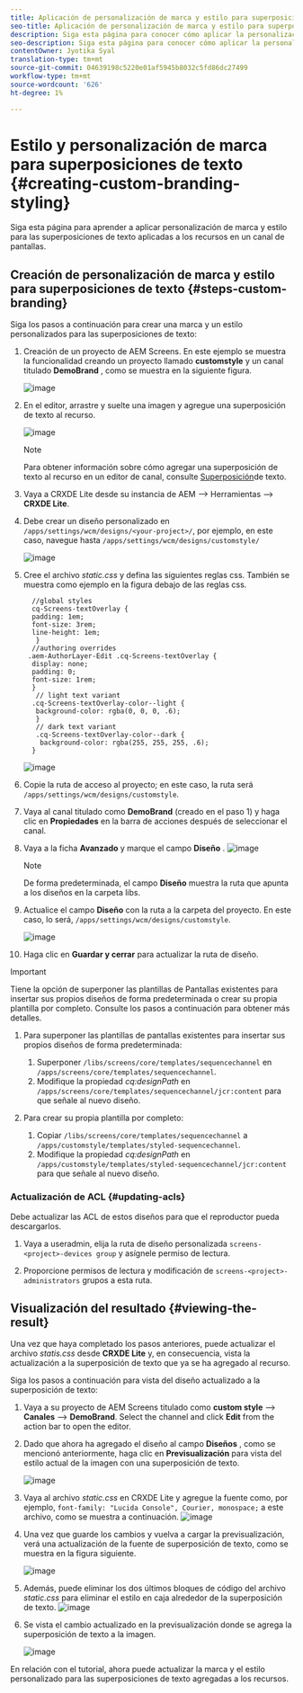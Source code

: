 ```yaml
---
title: Aplicación de personalización de marca y estilo para superposiciones de texto
seo-title: Aplicación de personalización de marca y estilo para superposiciones de texto
description: Siga esta página para conocer cómo aplicar la personalización de la marca y el estilo a las superposiciones de texto.
seo-description: Siga esta página para conocer cómo aplicar la personalización de la marca y el estilo a las superposiciones de texto.
contentOwner: Jyotika Syal
translation-type: tm+mt
source-git-commit: 04639198c5220e01af5945b8032c5fd86dc27499
workflow-type: tm+mt
source-wordcount: '626'
ht-degree: 1%

---
```



# Estilo y personalización de marca para superposiciones de texto {#creating-custom-branding-styling}

Siga esta página para aprender a aplicar personalización de marca y estilo para las superposiciones de texto aplicadas a los recursos en un canal de pantallas.

## Creación de personalización de marca y estilo para superposiciones de texto {#steps-custom-branding}

Siga los pasos a continuación para crear una marca y un estilo personalizados para las superposiciones de texto:

1. Creación de un proyecto de AEM Screens. En este ejemplo se muestra la funcionalidad creando un proyecto llamado **customstyle** y un canal titulado **DemoBrand** , como se muestra en la siguiente figura.

   ![image](/help/user-guide/assets/custom-brand/custom-brand1.png)

1. En el editor, arrastre y suelte una imagen y agregue una superposición de texto al recurso.

   ![image](/help/user-guide/assets/custom-brand/custom-brand2.png)

   >[!NOTE]
   >Para obtener información sobre cómo agregar una superposición de texto al recurso en un editor de canal, consulte [Superposición](/help/user-guide/text-overlay.md)de texto.

1. Vaya a CRXDE Lite desde su instancia de AEM —> Herramientas —> **CRXDE Lite**.

1. Debe crear un diseño personalizado en `/apps/settings/wcm/designs/<your-project>/`, por ejemplo, en este caso, navegue hasta `/apps/settings/wcm/designs/customstyle/`

   ![image](/help/user-guide/assets/custom-brand/custom-brand3.png)

1. Cree el archivo *static.css* y defina las siguientes reglas css. También se muestra como ejemplo en la figura debajo de las reglas css.

   ```shell
     //global styles
     cq-Screens-textOverlay {
     padding: 1em;
     font-size: 3rem;
     line-height: 1em;
      }
     //authoring overrides
    .aem-AuthorLayer-Edit .cq-Screens-textOverlay {
     display: none;
     padding: 0;
     font-size: 1rem;
     }
      // light text variant
     .cq-Screens-textOverlay-color--light {
      background-color: rgba(0, 0, 0, .6);
      }
      // dark text variant
      .cq-Screens-textOverlay-color--dark {
       background-color: rgba(255, 255, 255, .6);
     }
   ```

   ![image](/help/user-guide/assets/custom-brand/custom-brand4.png)

1. Copie la ruta de acceso al proyecto; en este caso, la ruta será `/apps/settings/wcm/designs/customstyle`.

1. Vaya al canal titulado como **DemoBrand** (creado en el paso 1) y haga clic en **Propiedades** en la barra de acciones después de seleccionar el canal.

1. Vaya a la ficha **Avanzado** y marque el campo **Diseño** .
   ![image](/help/user-guide/assets/custom-brand/custom-brand5.png)

   >[!NOTE]
   >De forma predeterminada, el campo **Diseño** muestra la ruta que apunta a los diseños en la carpeta libs.

1. Actualice el campo **Diseño** con la ruta a la carpeta del proyecto. En este caso, lo será, `/apps/settings/wcm/designs/customstyle`.

   ![image](/help/user-guide/assets/custom-brand/custom-brand6.png)

1. Haga clic en **Guardar y cerrar** para actualizar la ruta de diseño.

>[!IMPORTANT]
> Tiene la opción de superponer las plantillas de Pantallas existentes para insertar sus propios diseños de forma predeterminada o crear su propia plantilla por completo. Consulte los pasos a continuación para obtener más detalles.

1. Para superponer las plantillas de pantallas existentes para insertar sus propios diseños de forma predeterminada:

   1. Superponer `/libs/screens/core/templates/sequencechannel` en `/apps/screens/core/templates/sequencechannel`.
   1. Modifique la propiedad *cq:designPath* en `/apps/screens/core/templates/sequencechannel/jcr:content` para que señale al nuevo diseño.

1. Para crear su propia plantilla por completo:
   1. Copiar `/libs/screens/core/templates/sequencechannel` a `/apps/customstyle/templates/styled-sequencechannel`.
   1. Modifique la propiedad *cq:designPath* en `/apps/customstyle/templates/styled-sequencechannel/jcr:content` para que señale al nuevo diseño.


### Actualización de ACL {#updating-acls}

Debe actualizar las ACL de estos diseños para que el reproductor pueda descargarlos.

1. Vaya a useradmin, elija la ruta de diseño personalizada `screens-<project>-devices group` y asígnele permiso de lectura.

1. Proporcione permisos de lectura y modificación de `screens-<project>-administrators` grupos a esta ruta.

## Visualización del resultado {#viewing-the-result}

Una vez que haya completado los pasos anteriores, puede actualizar el archivo *statis.css* desde **CRXDE Lite** y, en consecuencia, vista la actualización a la superposición de texto que ya se ha agregado al recurso.

Siga los pasos a continuación para vista del diseño actualizado a la superposición de texto:

1. Vaya a su proyecto de AEM Screens titulado como **custom style** —> **Canales** —> **DemoBrand**. Select the channel and click **Edit** from the action bar to open the editor.

1. Dado que ahora ha agregado el diseño al campo **Diseños** , como se mencionó anteriormente, haga clic en **Previsualización** para vista del estilo actual de la imagen con una superposición de texto.

   ![image](/help/user-guide/assets/custom-brand/custom-brand7.png)

1. Vaya al archivo *static.css* en CRXDE Lite y agregue la fuente como, por ejemplo, `font-family: "Lucida Console", Courier, monospace;` a este archivo, como se muestra a continuación.
   ![image](/help/user-guide/assets/custom-brand/custom-brand8.png)

1. Una vez que guarde los cambios y vuelva a cargar la previsualización, verá una actualización de la fuente de superposición de texto, como se muestra en la figura siguiente.

   ![image](/help/user-guide/assets/custom-brand/custom-brand9.png)

1. Además, puede eliminar los dos últimos bloques de código del archivo *static.css* para eliminar el estilo en caja alrededor de la superposición de texto.
   ![image](/help/user-guide/assets/custom-brand/custom-brand10.png)

1. Se vista el cambio actualizado en la previsualización donde se agrega la superposición de texto a la imagen.

   ![image](/help/user-guide/assets/custom-brand/custom-brand11.png)

En relación con el tutorial, ahora puede actualizar la marca y el estilo personalizado para las superposiciones de texto agregadas a los recursos.









